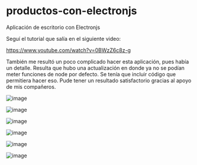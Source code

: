 # productos-con-electronjs
Aplicación de escritorio con Electronjs

Seguí el tutorial que salía en el siguiente video:

https://www.youtube.com/watch?v=0BWzZ6c8z-g

También me resultó un poco complicado hacer esta aplicación, pues había un detalle. Resulta que hubo una actualización en donde ya
no se podían meter funciones de node por defecto. Se tenía que incluir código que permitiera hacer eso. 
Pude tener un resultado satisfactorio gracias al apoyo de mis compañeros.

![image](https://user-images.githubusercontent.com/97979648/161876346-c0a8f5e4-53f1-494a-966c-9d5e2dcc2049.png)

![image](https://user-images.githubusercontent.com/97979648/161876424-fe175438-7f64-4426-8b07-519f14fcf000.png)

![image](https://user-images.githubusercontent.com/97979648/161876474-e7afe2a1-be1c-49ca-9a95-8fac44a3474a.png)

![image](https://user-images.githubusercontent.com/97979648/161876489-24eb2248-20aa-41f2-a64d-0e7b78eb994d.png)

![image](https://user-images.githubusercontent.com/97979648/161876503-e71ee6e6-d5c0-45d4-be38-ec1adf2ec222.png)

![image](https://user-images.githubusercontent.com/97979648/161876519-493e442e-d012-42b8-87da-8eaffee863f6.png)
